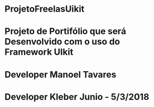 # ProjetoFreelasUikit
# Projeto de Portifólio que será Desenvolvido com o uso do Framework UIkit
# Developer Manoel Tavares
# Developer Kleber Junio - 5/3/2018